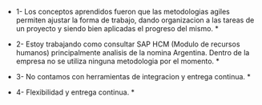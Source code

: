* 1- Los conceptos aprendidos fueron que las metodologias agiles permiten ajustar la forma de trabajo, dando organizacion a las tareas de un proyecto y siendo bien aplicadas el progreso del mismo. *

* 2- Estoy trabajando como consultar SAP HCM (Modulo de recursos humanos) principalmente analisis de la nomina Argentina. Dentro de la empresa no se utiliza ninguna metodologia por el momento. *

* 3- No contamos con herramientas de integracion y entrega continua. *

* 4- Flexibilidad y entrega continua. *